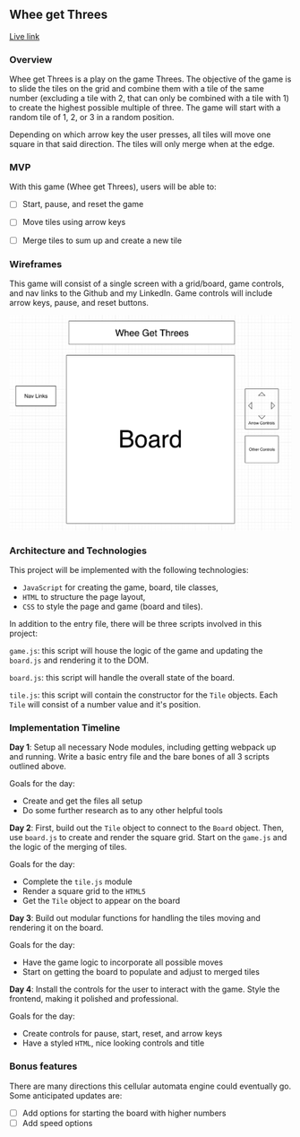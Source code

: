 ## Whee get Threes

[Live link](https://ckim310.github.io/whee-get-threes/)

### Overview

Whee get Threes is a play on the game Threes. The objective of the game is to slide the tiles on the grid and combine them with a tile of the same number (excluding a tile with 2, that can only be combined with a tile with 1) to create the highest possible multiple of three. The game will start with a random tile of 1, 2, or 3 in a random position.

Depending on which arrow key the user presses, all tiles will move one square in that said direction. The tiles will only merge when at the edge.

### MVP  

With this game (Whee get Threes), users will be able to:

- [ ] Start, pause, and reset the game
- [ ] Move tiles using arrow keys
- [ ] Merge tiles to sum up and create a new tile


### Wireframes

This game will consist of a single screen with a grid/board, game controls, and nav links to the Github and my LinkedIn.  Game controls will include arrow keys, pause, and reset buttons.

![wireframes](images/wireframe.png)

### Architecture and Technologies

This project will be implemented with the following technologies:

- `JavaScript` for creating the game, board, tile classes,
- `HTML` to structure the page layout,
- `CSS` to style the page and game (board and tiles).

In addition to the entry file, there will be three scripts involved in this project:

`game.js`: this script will house the logic of the game and updating the `board.js` and rendering it to the DOM.

`board.js`: this script will handle the overall state of the board.

`tile.js`: this script will contain the constructor for the `Tile` objects. Each `Tile` will consist of a number value and it's position.

### Implementation Timeline

**Day 1**: Setup all necessary Node modules, including getting webpack up and running. Write a basic entry file and the bare bones of all 3 scripts outlined above.

Goals for the day:

- Create and get the files all setup
- Do some further research as to any other helpful tools

**Day 2**:  First, build out the `Tile` object to connect to the `Board` object.  Then, use `board.js` to create and render the square grid. Start on the `game.js` and the logic of the merging of tiles.

Goals for the day:

- Complete the `tile.js` module
- Render a square grid to the `HTML5`
- Get the `Tile` object to appear on the board

**Day 3**: Build out modular functions for handling the tiles moving and rendering it on the board.

Goals for the day:

- Have the game logic to incorporate all possible moves
- Start on getting the board to populate and adjust to merged tiles


**Day 4**: Install the controls for the user to interact with the game.  Style the frontend, making it polished and professional.

Goals for the day:

- Create controls for pause, start, reset, and arrow keys
- Have a styled `HTML`, nice looking controls and title

### Bonus features

There are many directions this cellular automata engine could eventually go.  Some anticipated updates are:

- [ ] Add options for starting the board with higher numbers
- [ ] Add speed options